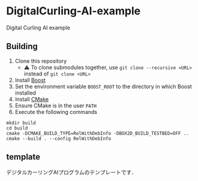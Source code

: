# DigitalCurling-AI-example
Digital Curling AI example

## Building

1. Clone this repository
   - :warning: To clone submodules together, use `git clone --recursive <URL>` instead of `git clone <URL>`
1. Install [Boost](https://www.boost.org/)
1. Set the environment variable `BOOST_ROOT` to the directory in which Boost installed
1. Install [CMake](https://cmake.org/)
1. Ensure CMake is in the user `PATH`
1. Execute the following commands

```
mkdir build
cd build
cmake -DCMAKE_BUILD_TYPE=RelWithDebInfo -DBOX2D_BUILD_TESTBED=OFF ..
cmake --build . --config RelWithDebInfo
```

## template

デジタルカーリングAIプログラムのテンプレートです．
